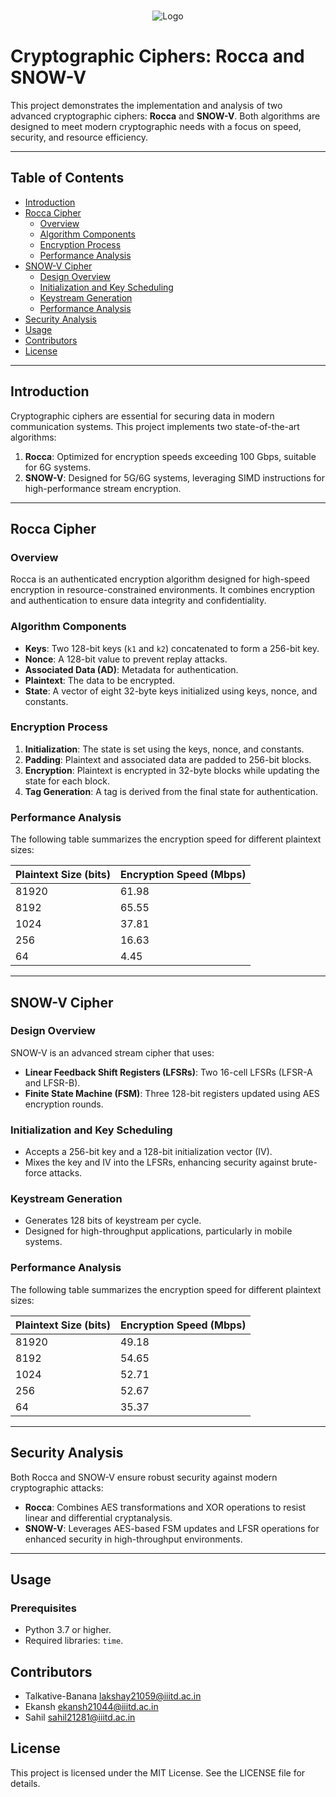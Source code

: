 <!-- PROJECT LOGO --> <br /> <p align="center"> <a> <img src="https://github.com/user-attachments/assets/ad44efa3-8019-4104-b0e6-be60701f5072" alt="Logo"> </a>

# Cryptographic Ciphers: Rocca and SNOW-V

This project demonstrates the implementation and analysis of two advanced cryptographic ciphers: **Rocca** and **SNOW-V**. Both algorithms are designed to meet modern cryptographic needs with a focus on speed, security, and resource efficiency.

---

## Table of Contents
- [Introduction](#introduction)
- [Rocca Cipher](#rocca-cipher)
  - [Overview](#overview)
  - [Algorithm Components](#algorithm-components)
  - [Encryption Process](#encryption-process)
  - [Performance Analysis](#performance-analysis)
- [SNOW-V Cipher](#snow-v-cipher)
  - [Design Overview](#design-overview)
  - [Initialization and Key Scheduling](#initialization-and-key-scheduling)
  - [Keystream Generation](#keystream-generation)
  - [Performance Analysis](#performance-analysis-1)
- [Security Analysis](#security-analysis)
- [Usage](#usage)
- [Contributors](#contributors)
- [License](#license)

---

## Introduction
Cryptographic ciphers are essential for securing data in modern communication systems. This project implements two state-of-the-art algorithms:
1. **Rocca**: Optimized for encryption speeds exceeding 100 Gbps, suitable for 6G systems.
2. **SNOW-V**: Designed for 5G/6G systems, leveraging SIMD instructions for high-performance stream encryption.

---

## Rocca Cipher

### Overview
Rocca is an authenticated encryption algorithm designed for high-speed encryption in resource-constrained environments. It combines encryption and authentication to ensure data integrity and confidentiality.

### Algorithm Components
- **Keys**: Two 128-bit keys (`k1` and `k2`) concatenated to form a 256-bit key.
- **Nonce**: A 128-bit value to prevent replay attacks.
- **Associated Data (AD)**: Metadata for authentication.
- **Plaintext**: The data to be encrypted.
- **State**: A vector of eight 32-byte keys initialized using keys, nonce, and constants.

### Encryption Process
1. **Initialization**: The state is set using the keys, nonce, and constants.
2. **Padding**: Plaintext and associated data are padded to 256-bit blocks.
3. **Encryption**: Plaintext is encrypted in 32-byte blocks while updating the state for each block.
4. **Tag Generation**: A tag is derived from the final state for authentication.

### Performance Analysis
The following table summarizes the encryption speed for different plaintext sizes:

| Plaintext Size (bits) | Encryption Speed (Mbps) |
|------------------------|-------------------------|
| 81920                 | 61.98                  |
| 8192                  | 65.55                  |
| 1024                  | 37.81                  |
| 256                   | 16.63                  |
| 64                    | 4.45                   |

---

## SNOW-V Cipher

### Design Overview
SNOW-V is an advanced stream cipher that uses:
- **Linear Feedback Shift Registers (LFSRs)**: Two 16-cell LFSRs (LFSR-A and LFSR-B).
- **Finite State Machine (FSM)**: Three 128-bit registers updated using AES encryption rounds.

### Initialization and Key Scheduling
- Accepts a 256-bit key and a 128-bit initialization vector (IV).
- Mixes the key and IV into the LFSRs, enhancing security against brute-force attacks.

### Keystream Generation
- Generates 128 bits of keystream per cycle.
- Designed for high-throughput applications, particularly in mobile systems.

### Performance Analysis
The following table summarizes the encryption speed for different plaintext sizes:

| Plaintext Size (bits) | Encryption Speed (Mbps) |
|------------------------|-------------------------|
| 81920                 | 49.18                  |
| 8192                  | 54.65                  |
| 1024                  | 52.71                  |
| 256                   | 52.67                  |
| 64                    | 35.37                  |

---

## Security Analysis
Both Rocca and SNOW-V ensure robust security against modern cryptographic attacks:
- **Rocca**: Combines AES transformations and XOR operations to resist linear and differential cryptanalysis.
- **SNOW-V**: Leverages AES-based FSM updates and LFSR operations for enhanced security in high-throughput environments.

---

## Usage

### Prerequisites
- Python 3.7 or higher.
- Required libraries: `time`.

## Contributors
- Talkative-Banana lakshay21059@iiitd.ac.in
- Ekansh ekansh21044@iiitd.ac.in
- Sahil sahil21281@iiitd.ac.in

## License
This project is licensed under the MIT License. See the LICENSE file for details.
